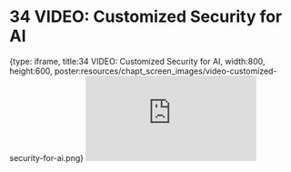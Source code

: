 # 34 VIDEO: Customized Security for AI
 
{type: iframe, title:34 VIDEO: Customized Security for AI, width:800, height:600, poster:resources/chapt_screen_images/video-customized-security-for-ai.png}
![](https://hutchdatascience.org/AI_for_Decision_Makers/no_toc/video-customized-security-for-ai.html)
 

 

